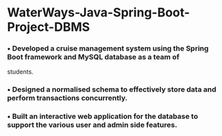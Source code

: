 # WaterWays-Java-Spring-Boot-Project-DBMS
### • Developed a cruise management system using the Spring Boot framework and MySQL database as a team of
students.
### • Designed a normalised schema to effectively store data and perform transactions concurrently.
### • Built an interactive web application for the database to support the various user and admin side features.
